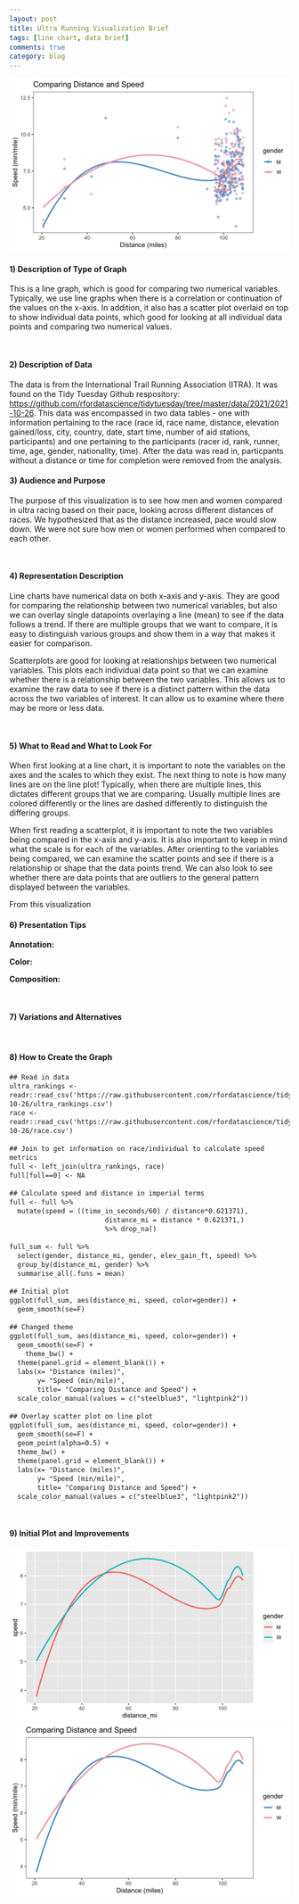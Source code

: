 ```yaml
---
layout: post
title: Ultra Running Visualization Brief
tags: [line chart, data brief]
comments: true
category: blog
---
```


![](/images/running_line_point.png)

#### 1) Description of Type of Graph

This is a line graph, which is good for comparing two numerical variables. Typically, we use line graphs when there is a correlation or continuation of the values on the x-axis. In addition, it also has a scatter plot overlaid on top to show individual data points, which good for looking at all individual data points and comparing two numerical values.

<br>

#### 2) Description of Data

The data is from the International Trail Running Association (ITRA). It was found on the Tidy Tuesday Github respository: https://github.com/rfordatascience/tidytuesday/tree/master/data/2021/2021-10-26. This data was encompassed in two data tables - one with information pertaining to the race (race id, race name, distance, elevation gained/loss, city, country, date, start time, number of aid stations, participants) and one pertaining to the participants (racer id, rank, runner, time, age, gender, nationality, time). After the data was read in, particpants without a distance or time for completion were removed from the analysis.
<br>

#### 3) Audience and Purpose

The purpose of this visualization is to see how men and women compared in ultra racing based on their pace, looking across different distances of races. We hypothesized that as the distance increased, pace would slow down. We were not sure how men or women performed when compared to each other.

<br>

#### 4) Representation Description

Line charts have numerical data on both x-axis and y-axis. They are good for comparing the relationship between two numerical variables, but also we can overlay single datapoints overlaying a line (mean) to see if the data follows a trend. If there are multiple groups that we want to compare, it is easy to distinguish various groups and show them in a way that makes it easier for comparison.

Scatterplots are good for looking at relationships between two numerical variables. This plots each individual data point so that we can examine whether there is a relationship between the two variables. This allows us to examine the raw data to see if there is a distinct pattern within the data across the two variables of interest. It can allow us to examine where there may be more or less data.

<br>

#### 5) What to Read and What to Look For

When first looking at a line chart, it is important to note the variables on the axes and the scales to which they exist. The next thing to note is how many lines are on the line plot! Typically, when there are multiple lines, this dictates different groups that we are comparing. Usually multiple lines are colored differently or the lines are dashed differently to distinguish the differing groups.

When first reading a scatterplot, it is important to note the two variables being compared in the x-axis and y-axis. It is also important to keep in mind what the scale is for each of the variables. After orienting to the variables being compared, we can examine the scatter points and see if there is a relationship or shape that the data points trend. We can also look to see whether there are data points that are outliers to the general pattern displayed between the variables.

From this visualization 

#### 6) Presentation Tips

**Annotation:** 

**Color:** 

**Composition:** 

<br>

#### 7) Variations and Alternatives



<br>

#### 8) How to Create the Graph 

````
## Read in data
ultra_rankings <- readr::read_csv('https://raw.githubusercontent.com/rfordatascience/tidytuesday/master/data/2021/2021-10-26/ultra_rankings.csv')
race <- readr::read_csv('https://raw.githubusercontent.com/rfordatascience/tidytuesday/master/data/2021/2021-10-26/race.csv')

## Join to get information on race/individual to calculate speed metrics
full <- left_join(ultra_rankings, race)
full[full==0] <- NA

## Calculate speed and distance in imperial terms
full <- full %>% 
  mutate(speed = ((time_in_seconds/60) / distance*0.621371), 
                        distance_mi = distance * 0.621371,) 
                        %>% drop_na()

full_sum <- full %>% 
  select(gender, distance_mi, gender, elev_gain_ft, speed) %>% 
  group_by(distance_mi, gender) %>% 
  summarise_all(.funs = mean)

## Initial plot
ggplot(full_sum, aes(distance_mi, speed, color=gender)) + 
  geom_smooth(se=F)

## Changed theme
ggplot(full_sum, aes(distance_mi, speed, color=gender)) + 
  geom_smooth(se=F) +
    theme_bw() +
  theme(panel.grid = element_blank()) +
  labs(x= "Distance (miles)",
       y= "Speed (min/mile)",
       title= "Comparing Distance and Speed") +
  scale_color_manual(values = c("steelblue3", "lightpink2"))
  
## Overlay scatter plot on line plot 
ggplot(full_sum, aes(distance_mi, speed, color=gender)) + 
  geom_smooth(se=F) + 
  geom_point(alpha=0.5) +
  theme_bw() +
  theme(panel.grid = element_blank()) +
  labs(x= "Distance (miles)",
       y= "Speed (min/mile)",
       title= "Comparing Distance and Speed") +
  scale_color_manual(values = c("steelblue3", "lightpink2"))
````

<br>




#### 9) Initial Plot and Improvements

![](/images/running_init.png)
![](/images/running_line.png)
